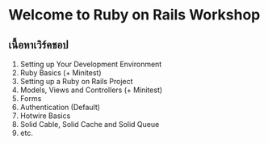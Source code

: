 # Welcome to Ruby on Rails Workshop

## เนื้อหาเวิร์คชอป

1. Setting up Your Development Environment
1. Ruby Basics (+ Minitest)
1. Setting up a Ruby on Rails Project
1. Models, Views and Controllers (+ Minitest)
1. Forms
1. Authentication (Default)
1. Hotwire Basics
1. Solid Cable, Solid Cache and Solid Queue
1. etc.
